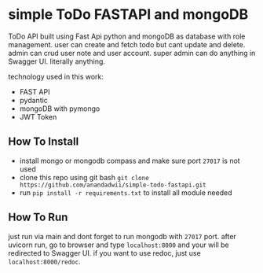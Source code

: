 # simple ToDo FASTAPI and mongoDB


ToDo API built using Fast Api python and mongoDB as database with role management.
user can create and fetch todo but cant update and delete. admin can crud user note and user account.
super admin can do anything in Swagger UI. literally anything.

technology used in this work:
- FAST API 
- pydantic 
- mongoDB with pymongo
- JWT Token

## How To Install 
- install mongo or mongodb compass and make sure port `27017` is not used
- clone this repo using git bash `git clone  https://github.com/anandadwii/simple-todo-fastapi.git` 
- run `pip install -r requirements.txt` to install all module needed

## How To Run
just run via main and dont forget to run mongodb with `27017` port.
after uvicorn run, go to browser and type `localhost:8000` and your will be redirected to Swagger UI.
if you want to use redoc, just use `localhost:8000/redoc`.





